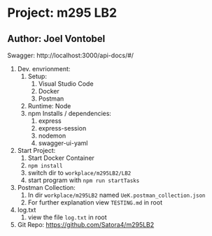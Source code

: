 # Project: m295 LB2
## Author: Joel Vontobel

Swagger: http://localhost:3000/api-docs/#/

1. Dev. envrionment:
    1. Setup: 
        1. Visual Studio Code
        2. Docker
        3. Postman
    2. Runtime: Node
    3. npm Installs / dependencies:
        1. express
        2. express-session
        3. nodemon
        4. swagger-ui-yaml
2. Start Project:
    1. Start Docker Container
    2. ```npm install```
    3. switch dir to ```workplace/m295LB2/LB2```
    4. start program with ```npm run startTasks```
3. Postman Collection:
    1. In dir ```workplace/m295LB2``` named ```UeK.postman_collection.json```
    2. For further explanation view ```TESTING.md``` in root
4. log.txt
    1. view the file ```log.txt``` in root
5. Git Repo: https://github.com/Satora4/m295LB2
